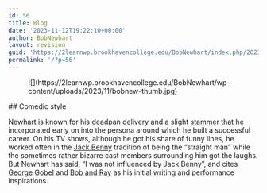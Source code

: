 ```yaml
---
id: 56
title: Blog
date: '2023-11-12T19:22:10+00:00'
author: BobNewhart
layout: revision
guid: 'https://2learnwp.brookhavencollege.edu/BobNewhart/index.php/2023/11/12/42-revision-v1/'
permalink: '/?p=56'
---
```


<figure class="wp-block-image">![](https://2learnwp.brookhavencollege.edu/BobNewhart/wp-content/uploads/2023/11/bobnew-thumb.jpg)</figure>## Comedic style

Newhart is known for his [deadpan](https://en.wikipedia.org/wiki/Deadpan) delivery and a slight [stammer](https://en.wikipedia.org/wiki/Stuttering) that he incorporated early on into the persona around which he built a successful career. On his TV shows, although he got his share of funny lines, he worked often in the [Jack Benny](https://en.wikipedia.org/wiki/Jack_Benny) tradition of being the “straight man” while the sometimes rather bizarre cast members surrounding him got the laughs. But Newhart has said, “I was not influenced by Jack Benny”, and cites [George Gobel](https://en.wikipedia.org/wiki/George_Gobel) and [Bob and Ray](https://en.wikipedia.org/wiki/Bob_and_Ray) as his initial writing and performance inspirations.